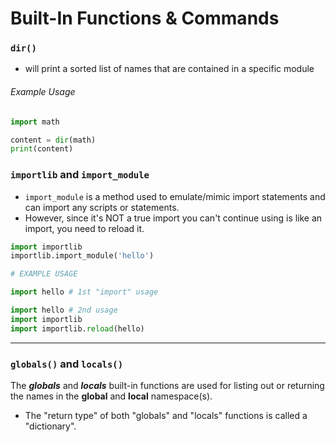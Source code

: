 # Built-In Functions & Commands

### ```dir()```
- will print a sorted list of names that are contained in a specific module

###### Example Usage
```python
import math

content = dir(math)
print(content)
```

### ```importlib``` and ```import_module```
- ```import_module``` is a method used to emulate/mimic import statements and can import any scripts or statements.
- However, since it's NOT a true import you can't continue using is like an import, you need to reload it.
```python
import importlib
importlib.import_module('hello')

# EXAMPLE USAGE

import hello # 1st "import" usage

import hello # 2nd usage
import importlib
import importlib.reload(hello) 
```

----------

### ```globals()``` and ```locals()```
The *__globals__* and *__locals__* built-in functions are used for listing out or returning the names in the **global** and **local** namespace(s).
- The "return type" of both "globals" and "locals" functions is called a "dictionary".
